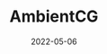 ---
title: 'AmbientCG'
link: https://ambientcg.com
description: Free materials never looked this good! Get 1000+ PBR materials and textures for free under the Public Domain license.
tags: [3D, blender, tools]
content-type: tool
date: 2022-05-06
---